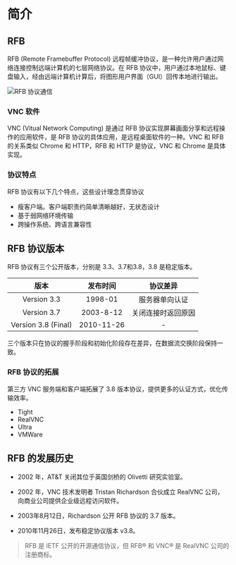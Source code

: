 # 简介

## RFB

RFB (Remote Framebuffer Protocol) 远程帧缓冲协议，是一种允许用户通过网络连接控制远端计算机的七层网络协议。在 RFB 协议中，用户通过本地鼠标、键盘输入，经由远端计算机计算后，将图形用户界面（GUI）回传本地进行输出。

![RFB 协议通信](http://babeler-1251731700.cos.ap-shanghai.myqcloud.com/2021-08-07-085929.png)

### VNC 软件

VNC (Vitual Network Computing) 是通过 RFB 协议实现屏幕画面分享和远程操作的应用软件，是 RFB 协议的具体应用，是远程桌面软件的一种。VNC 和 RFB 的关系类似 Chrome 和 HTTP，RFB 和 HTTP 是协议，VNC 和 Chrome 是具体实现。

### 协议特点

RFB 协议有以下几个特点，这些设计理念贯穿协议

- 瘦客户端。客户端职责约简单清晰越好，无状态设计
- 基于弱网络环境传输
- 跨操作系统、跨语言兼容性

## RFB 协议版本

RFB 协议有三个公开版本，分别是 3.3、3.7和3.8，3.8 是稳定版本。

版本 | 发布时间 | 协议差异
:---: | :---: | :---:
Version 3.3 | 1998-01 | 服务器单向认证
Version 3.7 | 2003-8-12 | 关闭连接时返回原因
Version 3.8 (Final) | 2010-11-26 | -

三个版本只在协议的握手阶段和初始化阶段存在差异，在数据流交换阶段保持一致。

### RFB 协议的拓展

第三方 VNC 服务端和客户端拓展了 3.8 版本协议，提供更多的认证方式，优化传输效率。

- Tight
- RealVNC
- Ultra
- VMWare

## RFB 的发展历史

- 2002 年，AT&T 关闭其位于英国剑桥的 Olivetti 研究实验室。

- 2002 年，VNC 技术发明者 Tristan Richardson 合伙成立 RealVNC 公司，向商业公司提供企业级远程访问软件。

- 2003年8月12日，Richardson 公开 RFB 协议的 3.7 版本。

- 2010年11月26日，发布稳定协议版本 v3.8。

> RFB 是 IETF 公开的开源通信协议，但 RFB® 和 VNC® 是 RealVNC 公司的注册商标。